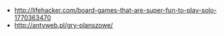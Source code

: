 - http://lifehacker.com/board-games-that-are-super-fun-to-play-solo-1770363470
- http://antyweb.pl/gry-planszowe/